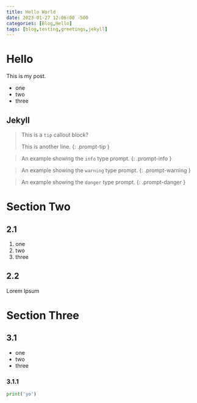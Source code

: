 ```yaml
---
title: Hello World
date: 2023-01-27 12:06:00 -500
categories: [Blog,Hello]
tags: [blog,testing,greetings,jekyll]
---
```


# Hello
This is my post.

- one
- two
- three

## Jekyll
> This is a `tip` callout block?
> 
> This is another line.
{: .prompt-tip }

> An example showing the `info` type prompt.
{: .prompt-info }

>An example showing the `warning` type prompt.
{: .prompt-warning }

>An example showing the `danger` type prompt.
{: .prompt-danger }

# Section Two

## 2.1
1. one
2. two
3. three

## 2.2
Lorem Ipsum

# Section Three

## 3.1
- one
- two
- three

### 3.1.1
```python
print('yo')
```